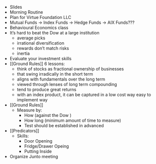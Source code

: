 - Slides
- Morning Routine
- Plan for Virtue Foundation LLC
- Mutual Funds -> Index Funds -> Hedge Funds -> AIX Funds???
- Behavioural Economics class
- It’s hard to beat the Dow at a large institution
    - average picks
    - irrational diversification
    - rewards don’t match risks
    - inertia
- Evaluate your investment skills
- [[Ground Rules]] 6 lessons:
    - think of stocks as fractional ownership of businesses
    - that swing irradically in the short term
    - aligns with fundamentals over the long term
    - viewed through lenses of long term compounding
    - tend to produce great returns
    - with an index product, it can be captured in a low cost way easy to implement way
- [[Ground Rules]]
    - Measure by:
        - How (against the Dow )
        - How long (minimum amount of time to measure)
        - Test should be established in advanced
- [[Predicators]]
    - Skills:
        - Door Opening
        - Fridge/Drawer Opeing
        - Putting Inside
- Organize Junto meeting
